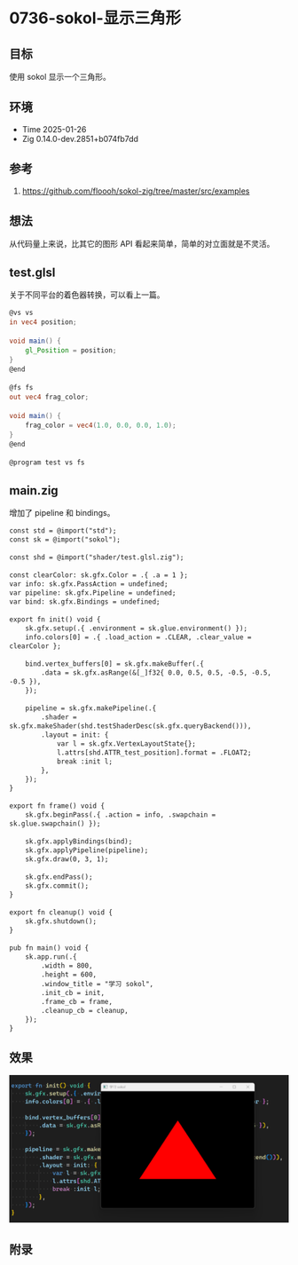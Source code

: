 # 0736-sokol-显示三角形

## 目标

使用 sokol 显示一个三角形。

## 环境

- Time 2025-01-26
- Zig 0.14.0-dev.2851+b074fb7dd

## 参考

1. <https://github.com/floooh/sokol-zig/tree/master/src/examples>

## 想法

从代码量上来说，比其它的图形 API 看起来简单，简单的对立面就是不灵活。

## test.glsl

关于不同平台的着色器转换，可以看上一篇。

```glsl
@vs vs
in vec4 position;

void main() {
    gl_Position = position;
}
@end

@fs fs
out vec4 frag_color;

void main() {
    frag_color = vec4(1.0, 0.0, 0.0, 1.0);
}
@end

@program test vs fs
```

## main.zig

增加了 pipeline 和 bindings。

```zig
const std = @import("std");
const sk = @import("sokol");

const shd = @import("shader/test.glsl.zig");

const clearColor: sk.gfx.Color = .{ .a = 1 };
var info: sk.gfx.PassAction = undefined;
var pipeline: sk.gfx.Pipeline = undefined;
var bind: sk.gfx.Bindings = undefined;

export fn init() void {
    sk.gfx.setup(.{ .environment = sk.glue.environment() });
    info.colors[0] = .{ .load_action = .CLEAR, .clear_value = clearColor };

    bind.vertex_buffers[0] = sk.gfx.makeBuffer(.{
        .data = sk.gfx.asRange(&[_]f32{ 0.0, 0.5, 0.5, -0.5, -0.5, -0.5 }),
    });

    pipeline = sk.gfx.makePipeline(.{
        .shader = sk.gfx.makeShader(shd.testShaderDesc(sk.gfx.queryBackend())),
        .layout = init: {
            var l = sk.gfx.VertexLayoutState{};
            l.attrs[shd.ATTR_test_position].format = .FLOAT2;
            break :init l;
        },
    });
}

export fn frame() void {
    sk.gfx.beginPass(.{ .action = info, .swapchain = sk.glue.swapchain() });

    sk.gfx.applyBindings(bind);
    sk.gfx.applyPipeline(pipeline);
    sk.gfx.draw(0, 3, 1);

    sk.gfx.endPass();
    sk.gfx.commit();
}

export fn cleanup() void {
    sk.gfx.shutdown();
}

pub fn main() void {
    sk.app.run(.{
        .width = 800,
        .height = 600,
        .window_title = "学习 sokol",
        .init_cb = init,
        .frame_cb = frame,
        .cleanup_cb = cleanup,
    });
}
```

## 效果

![三角形][1]

[1]: images/sokol002.png

## 附录
